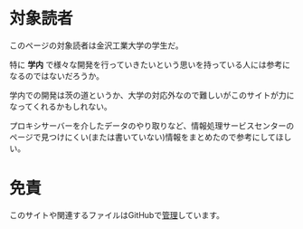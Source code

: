 # 対象読者

このページの対象読者は金沢工業大学の学生だ。

特に **学内** で様々な開発を行っていきたいという思いを持っている人には参考になるのではないだろうか。

学内での開発は茨の道というか、大学の対応外なので難しいがこのサイトが力になってくれるかもしれない。

プロキシサーバーを介したデータのやり取りなど、情報処理サービスセンターのページで見つけにくい(または書いていない)情報をまとめたので参考にしてほしい。

# 免責

このサイトや関連するファイルはGitHubで[管理]()しています。
